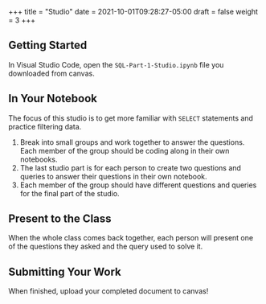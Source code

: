 +++
title = "Studio"
date = 2021-10-01T09:28:27-05:00
draft = false
weight = 3
+++

## Getting Started

In Visual Studio Code, open the `SQL-Part-1-Studio.ipynb` file you downloaded from canvas.  

## In Your Notebook

The focus of this studio is to get more familiar with `SELECT` statements and practice filtering data.
 
1. Break into small groups and work together to answer the questions.  Each member of the group should be coding along in their own notebooks.  
1. The last studio part is for each person to create two questions and queries to answer their questions in their own notebook.  
1. Each member of the group should have different questions and queries for the final part of the studio.
 
## Present to the Class

When the whole class comes back together, each person will present one of the questions they asked and the query used to solve it.

## Submitting Your Work

When finished, upload your completed document to canvas!